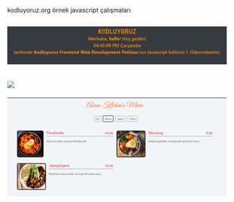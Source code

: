 kodluyoruz.org örnek javascript çalışmaları

![](/image/saatDakika.png)
---
![](/image/Yap%C4%B1lacaklarListesi.png)
---
![](/image/asianKitchen.png)